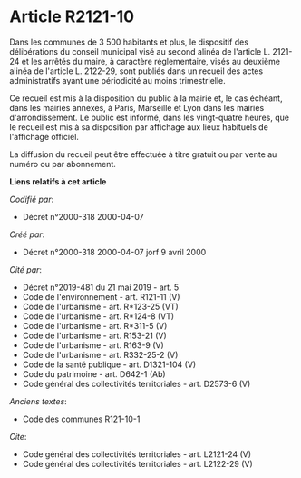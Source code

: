 # Article R2121-10

Dans les communes de 3 500 habitants et plus, le dispositif des délibérations du conseil municipal visé au second alinéa de
l'article L. 2121-24 et les arrêtés du maire, à caractère réglementaire, visés au deuxième alinéa de l'article L. 2122-29,
sont publiés dans un recueil des actes administratifs ayant une périodicité au moins trimestrielle. 

Ce recueil est mis à la disposition du public à la mairie et, le cas échéant, dans les mairies annexes, à Paris, Marseille et
Lyon dans les mairies d'arrondissement. Le public est informé, dans les vingt-quatre heures, que le recueil est mis à sa
disposition par affichage aux lieux habituels de l'affichage officiel. 

La diffusion du recueil peut être effectuée à titre gratuit ou par vente au numéro ou par abonnement.

**Liens relatifs à cet article**

_Codifié par_:

  - Décret n°2000-318 2000-04-07

_Créé par_:

  - Décret n°2000-318 2000-04-07 jorf 9 avril 2000

_Cité par_:

  - Décret n°2019-481 du 21 mai 2019 - art. 5
  - Code de l'environnement - art. R121-11 (V)
  - Code de l'urbanisme - art. R*123-25 (VT)
  - Code de l'urbanisme - art. R*124-8 (VT)
  - Code de l'urbanisme - art. R*311-5 (V)
  - Code de l'urbanisme - art. R153-21 (V)
  - Code de l'urbanisme - art. R163-9 (V)
  - Code de l'urbanisme - art. R332-25-2 (V)
  - Code de la santé publique - art. D1321-104 (V)
  - Code du patrimoine - art. D642-1 (Ab)
  - Code général des collectivités territoriales - art. D2573-6 (V)

_Anciens textes_:

  - Code des communes R121-10-1

_Cite_:

  - Code général des collectivités territoriales - art. L2121-24 (V)
  - Code général des collectivités territoriales - art. L2122-29 (V)
